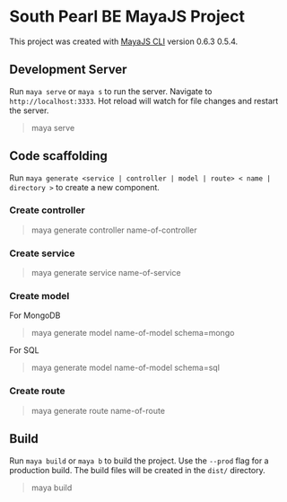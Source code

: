 # South Pearl BE MayaJS Project

This project was created with [MayaJS CLI](https://github.com/mayajs/cli) version 0.6.3 0.5.4.

## Development Server

Run `maya serve` or `maya s` to run the server. Navigate to `http://localhost:3333`. Hot reload will watch for file changes and restart the server.

> maya serve

## Code scaffolding

Run `maya generate <service | controller | model | route> < name | directory >` to create a new component.

### Create controller

> maya generate controller name-of-controller

### Create service

> maya generate service name-of-service

### Create model

For MongoDB

> maya generate model name-of-model schema=mongo

For SQL

> maya generate model name-of-model schema=sql

### Create route

> maya generate route name-of-route

## Build

Run `maya build` or `maya b` to build the project. Use the `--prod` flag for a production build. The build files will be created in the `dist/` directory.

> maya build
